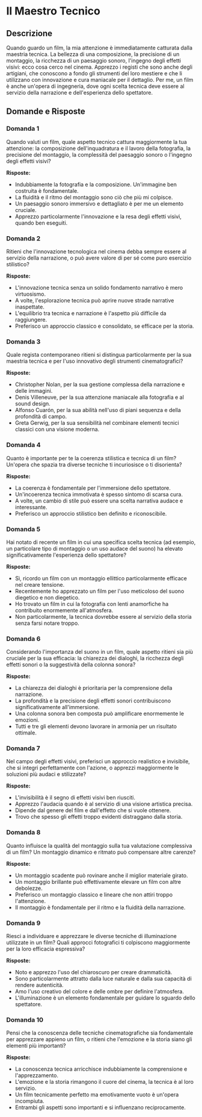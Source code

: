 # Il Maestro Tecnico

## Descrizione

Quando guardo un film, la mia attenzione è immediatamente catturata dalla maestria tecnica. La bellezza di una composizione, la precisione di un montaggio, la ricchezza di un paesaggio sonoro, l'ingegno degli effetti visivi: ecco cosa cerco nel cinema. Apprezzo i registi che sono anche degli artigiani, che conoscono a fondo gli strumenti del loro mestiere e che li utilizzano con innovazione e cura maniacale per il dettaglio. Per me, un film è anche un'opera di ingegneria, dove ogni scelta tecnica deve essere al servizio della narrazione e dell'esperienza dello spettatore.

## Domande e Risposte

### Domanda 1

Quando valuti un film, quale aspetto tecnico cattura maggiormente la tua attenzione: la composizione dell'inquadratura e il lavoro della fotografia, la precisione del montaggio, la complessità del paesaggio sonoro o l'ingegno degli effetti visivi?

**Risposte:**

- Indubbiamente la fotografia e la composizione. Un'immagine ben costruita è fondamentale.
- La fluidità e il ritmo del montaggio sono ciò che più mi colpisce.
- Un paesaggio sonoro immersivo e dettagliato è per me un elemento cruciale.
- Apprezzo particolarmente l'innovazione e la resa degli effetti visivi, quando ben eseguiti.

### Domanda 2

Ritieni che l'innovazione tecnologica nel cinema debba sempre essere al servizio della narrazione, o può avere valore di per sé come puro esercizio stilistico?

**Risposte:**

- L'innovazione tecnica senza un solido fondamento narrativo è mero virtuosismo.
- A volte, l'esplorazione tecnica può aprire nuove strade narrative inaspettate.
- L'equilibrio tra tecnica e narrazione è l'aspetto più difficile da raggiungere.
- Preferisco un approccio classico e consolidato, se efficace per la storia.

### Domanda 3

Quale regista contemporaneo ritieni si distingua particolarmente per la sua maestria tecnica e per l'uso innovativo degli strumenti cinematografici?

**Risposte:**

- Christopher Nolan, per la sua gestione complessa della narrazione e delle immagini.
- Denis Villeneuve, per la sua attenzione maniacale alla fotografia e al sound design.
- Alfonso Cuarón, per la sua abilità nell'uso di piani sequenza e della profondità di campo.
- Greta Gerwig, per la sua sensibilità nel combinare elementi tecnici classici con una visione moderna.

### Domanda 4

Quanto è importante per te la coerenza stilistica e tecnica di un film? Un'opera che spazia tra diverse tecniche ti incuriosisce o ti disorienta?

**Risposte:**

- La coerenza è fondamentale per l'immersione dello spettatore.
- Un'incoerenza tecnica immotivata è spesso sintomo di scarsa cura.
- A volte, un cambio di stile può essere una scelta narrativa audace e interessante.
- Preferisco un approccio stilistico ben definito e riconoscibile.

### Domanda 5

Hai notato di recente un film in cui una specifica scelta tecnica (ad esempio, un particolare tipo di montaggio o un uso audace del suono) ha elevato significativamente l'esperienza dello spettatore?

**Risposte:**

- Sì, ricordo un film con un montaggio ellittico particolarmente efficace nel creare tensione.
- Recentemente ho apprezzato un film per l'uso meticoloso del suono diegetico e non diegetico.
- Ho trovato un film in cui la fotografia con lenti anamorfiche ha contribuito enormemente all'atmosfera.
- Non particolarmente, la tecnica dovrebbe essere al servizio della storia senza farsi notare troppo.

### Domanda 6

Considerando l'importanza del suono in un film, quale aspetto ritieni sia più cruciale per la sua efficacia: la chiarezza dei dialoghi, la ricchezza degli effetti sonori o la suggestività della colonna sonora?

**Risposte:**

- La chiarezza dei dialoghi è prioritaria per la comprensione della narrazione.
- La profondità e la precisione degli effetti sonori contribuiscono significativamente all'immersione.
- Una colonna sonora ben composta può amplificare enormemente le emozioni.
- Tutti e tre gli elementi devono lavorare in armonia per un risultato ottimale.

### Domanda 7

Nel campo degli effetti visivi, preferisci un approccio realistico e invisibile, che si integri perfettamente con l'azione, o apprezzi maggiormente le soluzioni più audaci e stilizzate?

**Risposte:**

- L'invisibilità è il segno di effetti visivi ben riusciti.
- Apprezzo l'audacia quando è al servizio di una visione artistica precisa.
- Dipende dal genere del film e dall'effetto che si vuole ottenere.
- Trovo che spesso gli effetti troppo evidenti distraggano dalla storia.

### Domanda 8

Quanto influisce la qualità del montaggio sulla tua valutazione complessiva di un film? Un montaggio dinamico e ritmato può compensare altre carenze?

**Risposte:**

- Un montaggio scadente può rovinare anche il miglior materiale girato.
- Un montaggio brillante può effettivamente elevare un film con altre debolezze.
- Preferisco un montaggio classico e lineare che non attiri troppo l'attenzione.
- Il montaggio è fondamentale per il ritmo e la fluidità della narrazione.

### Domanda 9

Riesci a individuare e apprezzare le diverse tecniche di illuminazione utilizzate in un film? Quali approcci fotografici ti colpiscono maggiormente per la loro efficacia espressiva?

**Risposte:**

- Noto e apprezzo l'uso del chiaroscuro per creare drammaticità.
- Sono particolarmente attratto dalla luce naturale e dalla sua capacità di rendere autenticità.
- Amo l'uso creativo del colore e delle ombre per definire l'atmosfera.
- L'illuminazione è un elemento fondamentale per guidare lo sguardo dello spettatore.

### Domanda 10

Pensi che la conoscenza delle tecniche cinematografiche sia fondamentale per apprezzare appieno un film, o ritieni che l'emozione e la storia siano gli elementi più importanti?

**Risposte:**

- La conoscenza tecnica arricchisce indubbiamente la comprensione e l'apprezzamento.
- L'emozione e la storia rimangono il cuore del cinema, la tecnica è al loro servizio.
- Un film tecnicamente perfetto ma emotivamente vuoto è un'opera incompiuta.
- Entrambi gli aspetti sono importanti e si influenzano reciprocamente.

